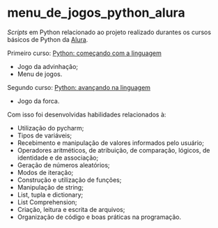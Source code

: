 # menu_de_jogos_python_alura

<i>Scripts</i> em Python relacionado ao projeto realizado durantes os cursos básicos de Python da <a href="http://alura.com.br">Alura</a>.

Primeiro curso: <a href="https://www.alura.com.br/curso-online-python-introducao-a-linguagem">Python: começando com a linguagem</a>
* Jogo da advinhação;
* Menu de jogos.

Segundo curso: <a href="https://www.alura.com.br/curso-online-python-3-avancando-na-linguagem">Python: avançando na linguagem</a>
* Jogo da forca.

Com isso foi desenvolvidas habilidades relacionados à:
* Utilização do pycharm;
* Tipos de variáveis;
* Recebimento e manipulação de valores informados pelo usuário;
* Operadores aritméticos, de atribuição, de comparação, lógicos, de identidade e de associação;
* Geração de números aleatórios;
* Modos de iteração;
* Construção e utilização de funções;
* Manipulação de string;
* List, tupla e dictionary;
* List Comprehension;
* Criação, leitura e escrita de arquivos;
* Organização de código e boas práticas na programação.
